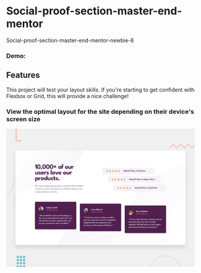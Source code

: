 # Social-proof-section-master-end-mentor

Social-proof-section-master-end-mentor-newbie-8

### Demo:

## Features

This project will test your layout skills. If you're starting to get confident with Flexbox or Grid, this will provide a nice challenge!

### View the optimal layout for the site depending on their device's screen size

![Getting Started](./design/desktop-preview.jpg)
